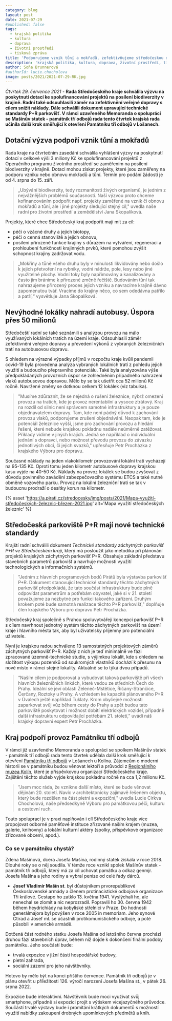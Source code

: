 ```yaml
---
category: blog
layout: post
date: 2021-07-29
#published: false
tags: 
  - krajská politika
  - kultura
  - doprava
  - životní prostředí
  - tisková zpráva
title: 'Podporujeme vznik tůní a mokřadů, zefektivňujeme středočeskou dopravu a spolupracujeme s Památníkem tří odbojů'
description: 'krajská politika, kultura, doprava, životní prostředí, tisková zpráva'
author: Soňa Brunnerová
#authorId: lucie.chocholova
image: posts/2021/2021-07-29-RK.jpg
---
```


*Čtvrtek 29. července 2021* - **Rada Středočeského kraje schválila výzvu na poskytnutí dotací ke spolufinancování projektů na posílení biodiverzity v krajině. Radní také odsouhlasili záměr na zefektivnění veřejné dopravy s cílem snížit náklady. Dále schválili dokument upravující technické standardy P+R parkovišť. V rámci uzavřeného Memoranda o spolupráci se Mašínův statek - památník tří odbojů rada tento čtvrtek krajská rada učinila další krok směřující k otevření Památníku tří odbojů v Lošanech.**

## Dotační výzva podpoří vznik tůní a mokřadů
Rada kraje na čtvrtečním zasedání schválila vyhlášení výzvy na poskytnutí dotací v celkové výši 3 miliony Kč ke spolufinancování projektů z Operačního programu životního prostředí se zaměřením na posílení biodiverzity v krajině. Dotaci mohou získat projekty, které jsou zaměřeny na podporu vzniku nebo obnovu mokřadů a tůní. Termín pro podání žádostí je od 4. srpna do 15. září.

> „Ubývání biodiverzity, tedy rozmanitosti živých organismů, je jedním z nejvážnějších problémů současnosti. Naší výzvou proto chceme kofinancováním podpořit např. projekty zaměřené na vznik či obnovu mokřadů a tůní, ale i jiné projekty sledující stejný cíl," uvedla naše radní pro životní prostředí a zemědělství Jana Skopalíková.

Projekty, které chce Středočeský kraj podpořit mají mít za cíl:
* péči o vzácné druhy a jejich biotopy,
* péči o cenná stanoviště a jejich obnovu,
* posílení přirozené funkce krajiny s důrazem na vytváření, regeneraci a prohloubení funkčnosti krajinných prvků, které pomohou zvýšit schopnost krajiny zadržovat vodu.

> „Mokřiny a tůně všeho druhu byly v minulosti likvidovány nebo došlo k jejich přetvoření na rybníky, vodní nádrže, pole, lesy nebo jiné využitelné plochy. Vodní toky byly napřimovány a kanalizovány a často jim bráníme k přirozené změně řečiště. Budováním tůní tak nahrazujeme přirozený proces jejich vzniku a navracíme krajině dávno zapomenutou tvář. Vracíme do krajiny něco, co sem odedávna patřilo a patří,“ vysvětluje Jana Skopalíková.

## Nevýhodné lokálky nahradí autobusy. Úspora přes 50 milionů
Středočeští radní se také seznámili s analýzou provozu na málo využívaných lokálních tratích na území kraje. Odsouhlasili záměr zefektivnění veřejné dopravy a převedení výkonů z vybraných železničních tratí na autobusovou dopravu. 

S ohledem na výrazné výpadky příjmů v rozpočtu kraje kvůli pandemii covid-19 byla provedena analýza vybraných lokálních tratí z pohledu jejich využití a budoucího přepravního potenciálu. Také byla analyzována výše předpokládaných provozních úspor se zohledněním případného nahrazení vlaků autobusovou dopravou. Mělo by se tak ušetřit  cca 52 milionů Kč ročně. Navržené změny se dotknou celkem 12 lokálek (viz tabulka).

> "Musíme zdůraznit, že se nejedná o rušení železnice, nýbrž omezení provozu na tratích, kde je provoz nerentabilní a vysoce ztrátový. Kraj na rozdíl od silnic není správcem samotné infrastruktury a je pouze objednavatelem dopravy. Tam, kde není pádný důvod k zachování provozu vlaků, podporujeme zrušení objednávání. Naopak tam, kde je potenciál železnice vyšší, jsme pro zachování provozu a hledání řešení, které nebude krajskou pokladnu nadále neúměrně zatěžovat. Příklady vidíme v jiných krajích. Jedná se například o individuální jednání s dopravci, nebo možnost převodu provozu do závazku jednotlivých obcí, či jejich svazků," upřesňuje Petr Procházka z krajského Výboru pro dopravu.

Současné náklady na jeden vlakokilometr provozování lokální trati vycházejí na 95-135 Kč. Oproti tomu jeden kilometr autobusové dopravy krajskou kasu vyjde na 40-50 Kč. Náklady na provoz lokálek se budou zvyšovat z důvodu povinného zavádění zabezpečovacího systému ETCS a také nutné obměně vozového parku. Provoz na lokální železniční trati se tak v budoucnu prodraží o desítky korun na kilometr.

{% asset 'https://a.pirati.cz/stredocesky/img/posts/2021/Mapa-využití-středočeských-železnic-březen-2021.jpg' alt='Mapa využití středočeských železnic' %}

## Středočeská parkoviště P+R mají nové technické standardy

Krajští radní schválili dokument *Technické standardy záchytných parkovišť P+R ve Středočeském kraji*, který má posloužit jako metodika při plánování projektů krajských záchytných parkovišť P+R. Obsahuje základní představu stavebních parametrů parkovišť a navrhuje možnosti využití technologických a informačních systémů.

> "Jedním z hlavních programových bodů Pirátů byla výstavba parkovišť P+R. Dokument stanovující technické standardy těchto záchytných parkovišť předpokládá, že tato součást infrastruktury bude plně odpovídat parametrům a potřebám obyvatel, jaké si v 21. století považujeme za nezbytné pro funkci takového zařízení. Druhým krokem poté bude samotná realizace těchto P+R parkovišť," doplňuje člen krajského Výboru pro dopravu Petr Procházka.

Středočeský kraj společně s Prahou spoluvytvářejí koncepci parkovišť P+R s cílem navrhnout jednotný systém těchto záchytných parkovišť na území kraje i hlavního města tak, aby byl uživatelsky příjemný pro potenciální uživatele.

Nyní je krajskou radou schváleno 13 samostatných projektových záměrů záchytných parkovišť P+R. Každý z nich je teď minimálně ve fázi zpracované územně-technické studie, s výjimkou lokalit, kde s ohledem na složitost výkupu pozemků od soukromých vlastníků dochází k přesunu na nové místo v rámci stejné lokality. Aktuálně se to týká dvou případů.

> “Naším cílem je podporovat a vybudovat taková parkoviště při všech hlavních železničních linkách, které vedou ze středních Čech do Prahy. Ideální se jeví oblasti Zeleneč-Mstětice, Říčany-Strančice, Čerčany, Roztoky u Prahy. A vzhledem ke kapacitě plánovaného P+R v Úvalech ještě například Tuklaty. Krom obyčejné možnosti zaparkovat svůj vůz během cesty do Prahy a zpět budou tato parkoviště poskytovat i možnost dobití elektrických vozidel, případně další infrastrukturu odpovídající potřebám 21. století,” uvádí náš krajský dopravní expert Petr Procházka.

## Kraj podpoří provoz Památníku tří odbojů

V rámci již uzavřeného Memoranda o spolupráci se spolkem Mašínův statek - památník tří odbojů rada tento čtvrtek udělala další krok směřující k otevření [Památníku tří odbojů](https://www.masinuvstatek.cz/history/three-resistance) v Lošanech u Kolína. Zájemcům o moderní historii se v památníku budou věnovat lektoři a průvodci z [Regionálního muzea Kolín](http://www.muzeumkolin.cz/), které je příspěvkovou organizací Středočeského kraje. Zajištění těchto služeb vyjde krajskou pokladnu ročně na cca 1,2 milionu Kč. 

> "Jsem moc ráda, že vznikne další místo, které se bude věnovat dějinám 20. století. Navíc v architektonicky zajímavě řešeném objektu, který bude rozdělen na část pietní a expoziční," uvedla Lucie Cirkva Chocholová, naše předsedkyně Výboru pro památkovou péči, kulturu a cestovní ruch.

Touto spoluprací je v praxi naplňován i cíl Středočeského kraje více propojovat odborné paměťové instituce zřizované naším krajem (muzea, galerie, knihovny) a lokální kulturní aktéry (spolky, příspěvkové organizace zřizované obcemi, apod.).

### Co se v památníku chystá?

Zdena Mašínová, dcera Josefa Mašína, rodinný statek získala v roce 2018. Dlouhé roky se o něj soudila. V témže roce vznikl spolek Mašínův statek - památník tří odbojů, který má za cíl  uchovat památku a odkaz genmjr. Josefa Mašína a jeho rodiny a vybral peníze od celé řady dárců.

* **Josef Vladimír Mašín st**. byl důstojníkem prvorepublikové Československé armády a členem protinacistické odbojové organizace Tři králové. Gestapo ho zatklo 13. května 1941. Vyslýchali ho, ale nenechal se zlomit a nic neprozradil. Popravili ho 30. června 1942 během heydrichiády na kobyliské střelnici v Praze. Do hodnosti generálmajora byl povýšen v roce 2005 in memoriam. Jeho synové Ctirad a Josef ml. se účastnili protikomunistického odboje, a poté působili v americké armádě.

Dotčená část rodného statku Josefa Mašína od letošního června prochází druhou fází stavebních úprav, během níž dojde k dokončení finální podoby památníku. Jeho součástí bude:
* trvalá expozice v jižní části hospodářské budovy,
* pietní zahrada,
* sociální zázemí pro jeho návštěvníky.

Hotovo by mělo být na konci příštího července. Památník tří odbojů je v plánu otevřít u příležitosti 126. výročí narození Josefa Mašína st., v pátek 26. srpna 2022.

Expozice bude interaktivní. Návštěvník bude moci využívat svůj smartphone, případně si expozici projít s výtiskem vícejazyčného průvodce. Součástí trvalé výstavy bude i promítání krátkých dokumentů s možností využití nabídky zakoupení drobných upomínkových předmětů a knih.
